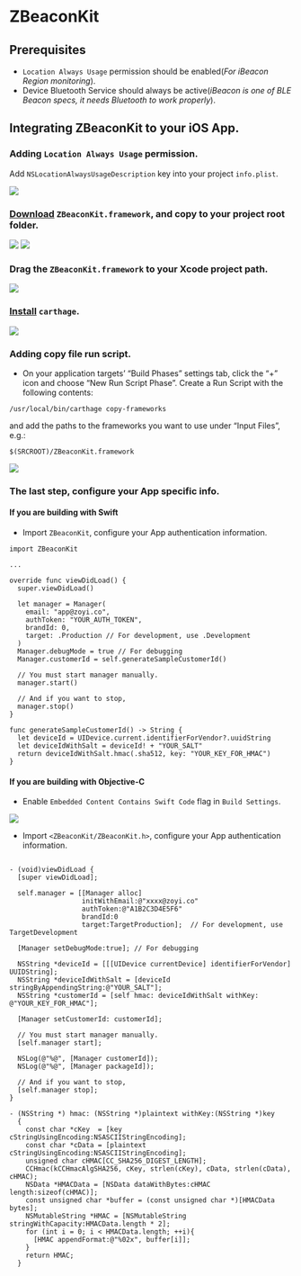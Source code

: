 # ZBeaconKit

## Prerequisites

- `Location Always Usage` permission should be enabled(*For iBeacon Region monitoring*).
- Device Bluetooth Service should always be active(*iBeacon is one of BLE Beacon specs, it needs Bluetooth to work properly*).

## Integrating ZBeaconKit to your iOS App.

### Adding `Location Always Usage` permission.

Add `NSLocationAlwaysUsageDescription` key into your project `info.plist`.

![](http://s3.ap-northeast-2.amazonaws.com/zoyi-github-assets/wiki/ZBeacon/add-location-always-usage-permission.png)

### [Download](http://wifi-zoyi-jp.s3.amazonaws.com/wudi/ZBeaconKit.framework.zip) `ZBeaconKit.framework`, and copy to your project root folder.

![](http://s3.ap-northeast-2.amazonaws.com/zoyi-github-assets/wiki/ZBeacon/download-zbeaconkit-framework.png)
![](https://s3.ap-northeast-2.amazonaws.com/zoyi-github-assets/wiki/ZBeacon/locate-file-in-project-root.png)

### Drag the `ZBeaconKit.framework` to your Xcode project path.

![](https://s3.ap-northeast-2.amazonaws.com/zoyi-github-assets/wiki/ZBeacon/drag-and-drop-to-xcode-project-path.png)

### [Install](https://github.com/Carthage/Carthage/releases) `carthage`.

![](http://s3.ap-northeast-2.amazonaws.com/zoyi-github-assets/wiki/ZBeacon/install-carthage.png)

### Adding copy file run script.

- On your application targets’ “Build Phases” settings tab, click the “+” icon and choose “New Run Script Phase”. Create a Run Script with the following contents:
```
/usr/local/bin/carthage copy-frameworks
```
and add the paths to the frameworks you want to use under “Input Files”, e.g.:
```
$(SRCROOT)/ZBeaconKit.framework
```

![](http://s3.ap-northeast-2.amazonaws.com/zoyi-github-assets/wiki/ZBeacon/add-copy-file-run-script.png)

### The last step, configure your App specific info.

#### If you are building with Swift
- Import `ZBeaconKit`, configure your App authentication information.

```
import ZBeaconKit

...

override func viewDidLoad() {
  super.viewDidLoad()
  
  let manager = Manager(
    email: "app@zoyi.co",
    authToken: "YOUR_AUTH_TOKEN",
    brandId: 0,
    target: .Production // For development, use .Development
  )
  Manager.debugMode = true // For debugging
  Manager.customerId = self.generateSampleCustomerId()
  
  // You must start manager manually.
  manager.start()
  
  // And if you want to stop,
  manager.stop()
}

func generateSampleCustomerId() -> String {
  let deviceId = UIDevice.current.identifierForVendor?.uuidString
  let deviceIdWithSalt = deviceId! + "YOUR_SALT"
  return deviceIdWithSalt.hmac(.sha512, key: "YOUR_KEY_FOR_HMAC")
}

```

#### If you are building with Objective-C

- Enable `Embedded Content Contains Swift Code` flag in `Build Settings`.

![](https://s3.ap-northeast-2.amazonaws.com/zoyi-github-assets/wiki/ZBeacon/enable-embedded-content-contains-swift-code.png)

- Import `<ZBeaconKit/ZBeaconKit.h>`, configure your App authentication information.

```

- (void)viewDidLoad {
  [super viewDidLoad];
  
  self.manager = [[Manager alloc]
                  initWithEmail:@"xxxx@zoyi.co"
                  authToken:@"A1B2C3D4E5F6"
                  brandId:0
                  target:TargetProduction];  // For development, use TargetDevelopment

  [Manager setDebugMode:true]; // For debugging

  NSString *deviceId = [[[UIDevice currentDevice] identifierForVendor] UUIDString];
  NSString *deviceIdWithSalt = [deviceId stringByAppendingString:@"YOUR_SALT"];
  NSString *customerId = [self hmac: deviceIdWithSalt withKey: @"YOUR_KEY_FOR_HMAC"];

  [Manager setCustomerId: customerId];
  
  // You must start manager manually.
  [self.manager start];

  NSLog(@"%@", [Manager customerId]);
  NSLog(@"%@", [Manager packageId]);

  // And if you want to stop,
  [self.manager stop];
}

- (NSString *) hmac: (NSString *)plaintext withKey:(NSString *)key
  {
    const char *cKey  = [key cStringUsingEncoding:NSASCIIStringEncoding];
    const char *cData = [plaintext cStringUsingEncoding:NSASCIIStringEncoding];
    unsigned char cHMAC[CC_SHA256_DIGEST_LENGTH];
    CCHmac(kCCHmacAlgSHA256, cKey, strlen(cKey), cData, strlen(cData), cHMAC);
    NSData *HMACData = [NSData dataWithBytes:cHMAC length:sizeof(cHMAC)];
    const unsigned char *buffer = (const unsigned char *)[HMACData bytes];
    NSMutableString *HMAC = [NSMutableString stringWithCapacity:HMACData.length * 2];
    for (int i = 0; i < HMACData.length; ++i){
      [HMAC appendFormat:@"%02x", buffer[i]];
    }
    return HMAC;
  }

```
